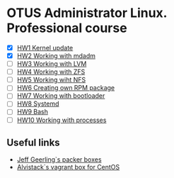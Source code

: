 # OTUS Administrator Linux. Professional course 

- [x] [HW1 Kernel update](https://github.com/refringerator/ots-kernel)
- [x] [HW2 Working with mdadm](https://github.com/refringerator/ots-kernel/tree/hw2_mdadm)
- [ ] [HW3 Working with LVM](https://github.com/refringerator/ots-kernel/tree/hw2_mdadm)
- [ ] [HW4 Working with ZFS](https://github.com/refringerator/ots-kernel/tree/hw2_mdadm)
- [ ] [HW5 Working wiht NFS](https://github.com/refringerator/ots-kernel/tree/hw2_mdadm)
- [ ] [HW6 Creating own RPM package](https://github.com/refringerator/ots-kernel/tree/hw2_mdadm)
- [ ] [HW7 Working with bootloader](https://github.com/refringerator/ots-kernel/tree/hw2_mdadm)
- [ ] [HW8 Systemd](https://github.com/refringerator/ots-kernel/tree/hw2_mdadm)
- [ ] [HW9 Bash](https://github.com/refringerator/ots-kernel/tree/hw2_mdadm)
- [ ] [HW10 Working with processes](https://github.com/refringerator/ots-kernel/tree/hw2_mdadm)

## Useful links
* [Jeff Geerling`s packer boxes](https://github.com/geerlingguy/packer-boxes)
* [Alvistack`s vagrant box for CentOS](https://github.com/alvistack/vagrant-centos)
 
